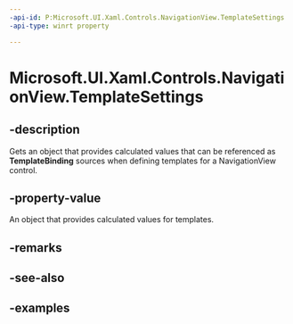 ```yaml
---
-api-id: P:Microsoft.UI.Xaml.Controls.NavigationView.TemplateSettings
-api-type: winrt property

---
```

<!-- Property syntax.
public NavigationViewTemplateSettings TemplateSettings { get; }
-->

# Microsoft.UI.Xaml.Controls.NavigationView.TemplateSettings


## -description

Gets an object that provides calculated values that can be referenced as **TemplateBinding** sources when defining templates for a NavigationView control.


## -property-value

An object that provides calculated values for templates.


## -remarks


## -see-also


## -examples


